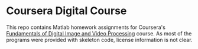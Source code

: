 # Coursera Digital Course
This repo contains Matlab homework assignments for Coursera's
[Fundamentals of Digital Image and Video Processing](https://www.coursera.org/learn/digital)
course. As most of the programs were provided with skeleton code, license
information is not clear.
